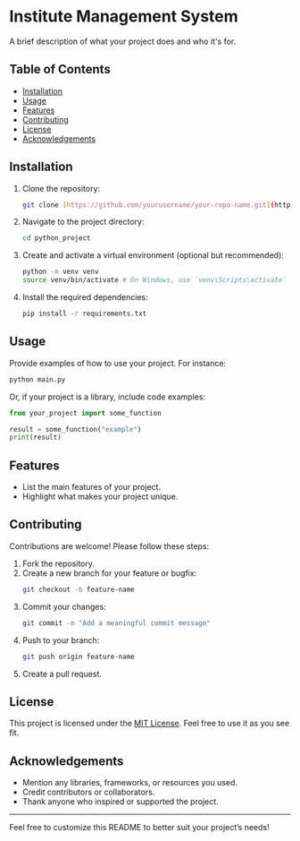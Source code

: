 # Institute Management System 

A brief description of what your project does and who it's for.

## Table of Contents

- [Installation](#installation)
- [Usage](#usage)
- [Features](#features)
- [Contributing](#contributing)
- [License](#license)
- [Acknowledgements](#acknowledgements)

## Installation

1. Clone the repository:
   ```bash
   git clone [https://github.com/yourusername/your-repo-name.git](https://github.com/Majidjunejo/python_project/
   ```
2. Navigate to the project directory:
   ```bash
   cd python_project
   ```
3. Create and activate a virtual environment (optional but recommended):
   ```bash
   python -m venv venv
   source venv/bin/activate # On Windows, use `venv\Scripts\activate`
   ```
4. Install the required dependencies:
   ```bash
   pip install -r requirements.txt
   ```

## Usage

Provide examples of how to use your project. For instance:

```bash
python main.py
```

Or, if your project is a library, include code examples:

```python
from your_project import some_function

result = some_function("example")
print(result)
```

## Features

- List the main features of your project.
- Highlight what makes your project unique.

## Contributing

Contributions are welcome! Please follow these steps:

1. Fork the repository.
2. Create a new branch for your feature or bugfix:
   ```bash
   git checkout -b feature-name
   ```
3. Commit your changes:
   ```bash
   git commit -m "Add a meaningful commit message"
   ```
4. Push to your branch:
   ```bash
   git push origin feature-name
   ```
5. Create a pull request.

## License

This project is licensed under the [MIT License](LICENSE). Feel free to use it as you see fit.

## Acknowledgements

- Mention any libraries, frameworks, or resources you used.
- Credit contributors or collaborators.
- Thank anyone who inspired or supported the project.

---

Feel free to customize this README to better suit your project’s needs!

